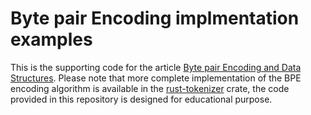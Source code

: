 # Byte pair Encoding implmentation examples

This is the supporting code for the article [Byte pair Encoding and Data Structures](https://guillaume-be.github.io/2021-09-16/byte_pair_encoding).
Please note that more complete implementation of the BPE encoding algorithm is available in the [rust-tokenizer](https://github.com/guillaume-be/rust-tokenizers) crate, the code provided in this repository is designed for educational purpose.
